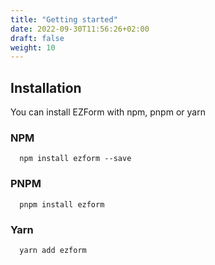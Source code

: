 ```yaml
---
title: "Getting started"
date: 2022-09-30T11:56:26+02:00
draft: false
weight: 10
---
```


## Installation

You can install EZForm with npm, pnpm or yarn

### NPM

```
  npm install ezform --save
```

### PNPM

```
  pnpm install ezform
```

### Yarn

```
  yarn add ezform
```


